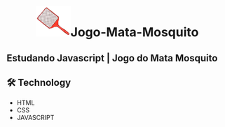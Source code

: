 <h1 align="center"><img src="./assets/img/mata_mosca.png">Jogo-Mata-Mosquito</h1>

## Estudando Javascript | Jogo do Mata Mosquito


## 🛠 Technology

- HTML
- CSS
- JAVASCRIPT
